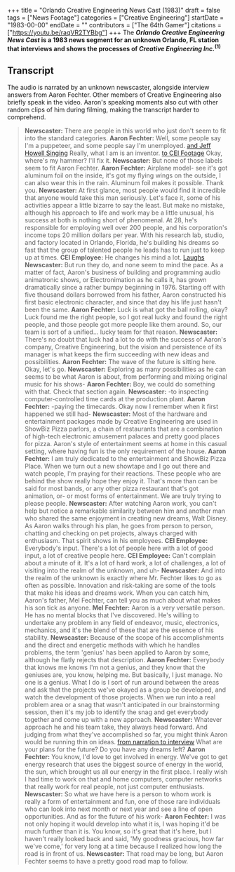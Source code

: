 +++
title = "Orlando Creative Engineering News Cast (1983)"
draft = false
tags = ["News Footage"]
categories = ["Creative Engineering"]
startDate = "1983-00-00"
endDate = ""
contributors = ["The 64th Gamer"]
citations = ["https://youtu.be/raqVR2TYBbg"]
+++
The ***Orlando Creative Engineering News Cast* is a 1983 news segment for an unknown Orlando, FL station that interviews and shows the processes of *Creative Engineering Inc.*<sup>(1)</sup>**

## Transcript

The audio is narrated by an unknown newscaster, alongside interview answers from Aaron Fechter. Other members of Creative Engineering also briefly speak in the video. Aaron's speaking moments also cut with other random clips of him during filming, making the transcript harder to comprehend.

> **Newscaster:** There are people in this world who just don't seem to fit into the standard categories.
> **Aaron Fechter:** Well, some people say I'm a puppeteer, and some people say I'm unemployed.
> [and Jeff Howell Singing](Aaron)
> Really, what I am is an inventor.
> [to CEI Footage](Cut)
> Okay, where's my hammer? I'll fix it.
> **Newscaster:** But none of those labels seem to fit Aaron Fechter.
> **Aaron Fechter:** Airplane model- see it's got aluminum foil on the inside, it's got my flying wings on the outside, I can also wear this in the rain. Aluminum foil makes it possible. Thank you.
> **Newscaster:** At first glance, most people would find it incredible that anyone would take this man seriously. Let's face it, some of his activities appear a little bizarre to say the least. But make no mistake, although his approach to life and work may be a little unusual, his success at both is nothing short of phenomenal. At 28, he's responsible for employing well over 200 people, and his corporation's income tops 20 million dollars per year. With his research lab, studio, and factory located in Orlando, Florida, he's building his dreams so fast that the group of talented people he leads has to run just to keep up at times.
> **CEI Employee:** He changes his mind a lot. [Laughs](Laughs)
> **Newscaster:** But run they do, and none seem to mind the pace. As a matter of fact, Aaron's business of building and programming audio animatronic shows, or Electronimation as he calls it, has grown dramatically since a rather bumpy beginning in 1976. Starting off with five thousand dollars borrowed from his father, Aaron constructed his first basic electronic character, and since that day his life just hasn't been the same.
> **Aaron Fechter:** Luck is what got the ball rolling, okay? Luck found me the right people, so I got real lucky and found the right people, and those people got more people like them around. So, our team is sort of a unified... lucky team for that reason.
> **Newscaster:** There's no doubt that luck had a lot to do with the success of Aaron's company, Creative Engineering, but the vision and persistence of its manager is what keeps the firm succeeding with new ideas and possibilities.
> **Aaron Fechter:** The wave of the future is sitting here. Okay, let's go.
> **Newscaster:** Exploring as many possibilities as he can seems to be what Aaron is about, from performing and mixing original music for his shows-
> **Aaron Fechter:** Boy, we could do something with that. Check that section again.
> **Newscaster:** -to inspecting computer-controlled time cards at the production plant.
> **Aaron Fechter:** -paying the timecards. Okay now I remember when it first happened we still had-
> **Newscaster:** Most of the hardware and entertainment packages made by Creative Engineering are used in ShowBiz Pizza parlors, a chain of restaurants that are a combination of high-tech electronic amusement palaces and pretty good places for pizza. Aaron's style of entertainment seems at home in this casual setting, where having fun is the only requirement of the house.
> **Aaron Fechter:** I am truly dedicated to the entertainment and ShowBiz Pizza Place. When we turn out a new showtape and I go out there and watch people, I'm praying for their reactions. These people who are behind the show really hope they enjoy it. That's more than can be said for most bands, or any other pizza restaurant that's got animation, or- or most forms of entertainment. We are truly trying to please people.
> **Newscaster:** After watching Aaron work, you can't help but notice a remarkable similarity between him and another man who shared the same enjoyment in creating new dreams, Walt Disney. As Aaron walks through his plan, he goes from person to person, chatting and checking on pet projects, always charged with enthusiasm. That spirit shows in his employees.
> **CEI Employee:** Everybody's input. There's a lot of people here with a lot of good input, a lot of creative people here.
> **CEI Employee:** Can't complain about a minute of it. It's a lot of hard work, a lot of challenges, a lot of visiting into the realm of the unknown, and uh-
> **Newscaster:** And into the realm of the unknown is exactly where Mr. Fechter likes to go as often as possible. Innovation and risk-taking are some of the tools that make his ideas and dreams work. When you can catch him, Aaron's father, Mel Fechter, can tell you as much about what makes his son tick as anyone.
> **Mel Fechter:** Aaron is a very versatile person. He has no mental blocks that I've discovered. He's willing to undertake any problem in any field of endeavor, music, electronics, mechanics, and it's the blend of these that are the essence of his stability.
> **Newscaster:** Because of the scope of his accomplishments and the direct and energetic methods with which he handles problems, the term 'genius' has been applied to Aaron by some, although he flatly rejects that description.
> **Aaron Fechter:** Everybody that knows me knows I'm not a genius, and they know that the geniuses are, you know, helping me. But basically, I just manage. No one is a genius. What I do is I sort of run around between the areas and ask that the projects we've okayed as a group be developed, and watch the development of those projects. When we run into a real problem area or a snag that wasn't anticipated in our brainstorming session, then it's my job to identify the snag and get everybody together and come up with a new approach.
> **Newscaster:** Whatever approach he and his team take, they always head forward. And judging from what they've accomplished so far, you might think Aaron would be running thin on ideas.
> [from narration to interview](Cut)
> What are your plans for the future? Do you have any dreams left?
> **Aaron Fechter:** You know, I'd love to get involved in energy. We've got to get energy research that uses the biggest source of energy in the world, the sun, which brought us all our energy in the first place. I really wish I had time to work on that and home computers, computer networks that really work for real people, not just computer enthusiasts.
> **Newscaster:** So what we have here is a person to whom work is really a form of entertainment and fun, one of those rare individuals who can look into next month or next year and see a line of open opportunities. And as for the future of his work-
> **Aaron Fechter:** I was not only hoping it would develop into what it is, I was hoping it'd be much further than it is. You know, so it's great that it's here, but I haven't really looked back and said, 'My goodness gracious, how far we've come,' for very long at a time because I realized how long the road is in front of us.
> **Newscaster:** That road may be long, but Aaron Fechter seems to have a pretty good road map to follow.
